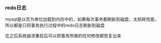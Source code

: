 ### redo日志
mysql是以页为单位加载到内存中的，如果每次事务都刷新到磁盘，太损耗性能，所以都是只将事务执行过程中的redo日志刷新到磁盘

在之后系统崩溃重启后可以把事务所做的任何修改都恢复出来